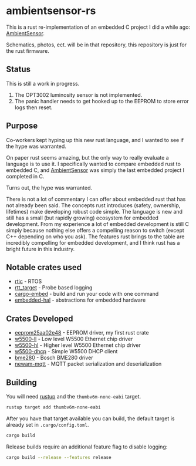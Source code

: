 # ambientsensor-rs

This is a rust re-implementation of an embedded C project I did a while ago: [AmbientSensor].

Schematics, photos, ect. will be in that repository, this repository is just for the rust firmware.

## Status

This is still a work in progress.

1. The OPT3002 luminosity sensor is not implemented.
2. The panic handler needs to get hooked up to the EEPROM to store error logs then reset.

## Purpose

Co-workers kept hyping up this new rust language, and I wanted to see if the hype was warranted.

On paper rust seems amazing, but the only way to really evaluate a language is to use it.  I specifically wanted to compare embedded rust to embedded C, and [AmbientSensor] was simply the last embedded project I completed in C.

Turns out, the hype was warranted.

There is not a lot of commentary I can offer about embedded rust that has not already been said.  The concepts rust introduces (safety, ownership, lifetimes) make developing robust code simple.  The language is new and still has a small (but rapidly growing) ecosystem for embedded development.  From my experience a lot of embedded development is still C simply because nothing else offers a compelling reason to switch (except C++ depending on who you ask).  The features rust brings to the table are incredibly compelling for embedded development, and I think rust has a bright future in this industry.

## Notable crates used

* [rtic](https://rtic.rs/0.5/book/en/) - RTOS
* [rtt_target](https://docs.rs/rtt-target/0.3.0/rtt_target/) - Probe based logging 
* [cargo-embed](https://crates.io/crates/cargo-embed) - build and run your code with one command
* [embedded-hal](https://github.com/rust-embedded/embedded-hal) - abstractions for embedded hardware

## Crates Developed

* [eeprom25aa02e48](https://github.com/newAM/eeprom25aa02e48-rs) - EEPROM driver, my first rust crate
* [w5500-ll](https://github.com/newAM/w5500-ll-rs) - Low level W5500 Ethernet chip driver
* [w5500-hl](https://github.com/newAM/w5500-hl-rs) - Higher level W5500 Ethernet chip driver
* [w5500-dhcp](https://github.com/newAM/w5500-dhcp-rs) - Simple W5500 DHCP client
* [bme280](https://github.com/newAM/bme280-rs) - Bosch BME280 driver
* [newam-mqtt](https://github.com/newAM/newam-mqtt) - MQTT packet serialization and deserialization

## Building

You will need [rustup] and the `thumbv6m-none-eabi` target.

```bash
rustup target add thumbv6m-none-eabi
```

After you have that target available you can build, the default target is already set in `.cargo/config.toml`.
```bash
cargo build
```

Release builds require an additional feature flag to disable logging:
```bash
cargo build --release --features release
```

[rustup]: https://rustup.rs/
[AmbientSensor]: https://github.com/newam/ambientsensor
